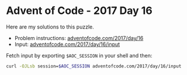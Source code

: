 # Advent of Code - 2017 Day 16
Here are my solutions to this puzzle.

* Problem instructions: [adventofcode.com/2017/day/16](https://adventofcode.com/2017/day/16)
* Input: [adventofcode.com/2017/day/16/input](https://adventofcode.com/2017/day/16/input)

Fetch input by exporting `$AOC_SESSION` in your shell and then:
```bash
curl -OJLsb session=$AOC_SESSION adventofcode.com/2017/day/16/input
```
